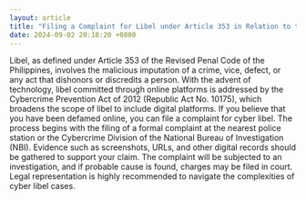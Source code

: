 ```yaml
---
layout: article
title: "Filing a Complaint for Libel under Article 353 in Relation to the Cybercrime Prevention Act in the Philippines"
date: 2024-09-02 20:18:20 +0800
---
```


<p>Libel, as defined under Article 353 of the Revised Penal Code of the Philippines, involves the malicious imputation of a crime, vice, defect, or any act that dishonors or discredits a person. With the advent of technology, libel committed through online platforms is addressed by the Cybercrime Prevention Act of 2012 (Republic Act No. 10175), which broadens the scope of libel to include digital platforms. If you believe that you have been defamed online, you can file a complaint for cyber libel. The process begins with the filing of a formal complaint at the nearest police station or the Cybercrime Division of the National Bureau of Investigation (NBI). Evidence such as screenshots, URLs, and other digital records should be gathered to support your claim. The complaint will be subjected to an investigation, and if probable cause is found, charges may be filed in court. Legal representation is highly recommended to navigate the complexities of cyber libel cases.</p>
